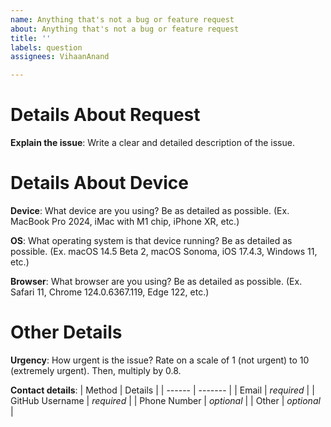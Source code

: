 ```yaml
---
name: Anything that's not a bug or feature request
about: Anything that's not a bug or feature request
title: ''
labels: question
assignees: VihaanAnand

---
```


# Details About Request
**Explain the issue**: Write a clear and detailed description of the issue.

# Details About Device
**Device**: What device are you using? Be as detailed as possible. (Ex. MacBook Pro 2024, iMac with M1 chip, iPhone XR, etc.)

**OS**: What operating system is that device running? Be as detailed as possible. (Ex. macOS 14.5 Beta 2, macOS Sonoma, iOS 17.4.3, Windows 11, etc.)

**Browser**: What browser are you using? Be as detailed as possible. (Ex. Safari 11, Chrome 124.0.6367.119, Edge 122, etc.)

# Other Details
**Urgency**: How urgent is the issue? Rate on a scale of 1 (not urgent) to 10 (extremely urgent). Then, multiply by 0.8.

**Contact details**:
| Method | Details |
| ------ | ------- |
| Email | *required* |
| GitHub Username | *required* |
| Phone Number | *optional* |
| Other | *optional* |
